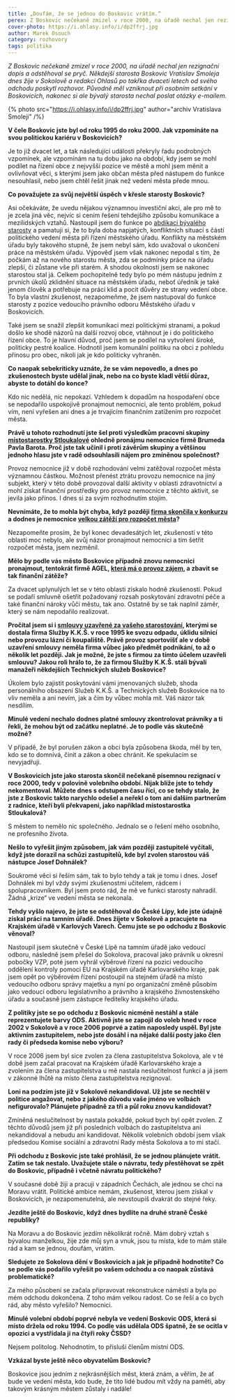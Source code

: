 ```yaml
---
title: „Doufám, že se jednou do Boskovic vrátím.“
perex: Z Boskovic nečekaně zmizel v roce 2000, na úřadě nechal jen rezignační dopis a odstěhoval se pryč. Někdejší starosta Boskovic Vratislav Smoleja dnes žije v Sokolově a redakci Ohlasů po takřka dvaceti letech od svého odchodu poskytl rozhovor.
cover-photo: https://i.ohlasy.info/i/dp2ffrj.jpg
author: Marek Osouch
category: rozhovory
tags: politika
---
```


*Z Boskovic nečekaně zmizel v roce 2000, na úřadě nechal jen rezignační dopis a odstěhoval se pryč. Někdejší starosta Boskovic Vratislav Smoleja dnes žije v Sokolově a redakci Ohlasů po takřka dvaceti letech od svého odchodu poskytl rozhovor. Původně měl vzniknout při osobním setkání v Boskovicích, nakonec si ale bývalý starosta nechal poslat otázky e-mailem.*

{% photo src="https://i.ohlasy.info/i/dp2ffrj.jpg" author="archiv Vratislava Smoleji" /%}

**V čele Boskovic jste byl od roku 1995 do roku 2000. Jak vzpomínáte na svou politickou kariéru v Boskovicích?**

Je to již dvacet let, a tak následující události překryly řadu podrobných vzpomínek, ale vzpomínám na tu dobu jako na období, kdy jsem se mohl podílet na řízení obce z nejvyšší pozice ve městě a mohl jsem měnit a ovlivňovat věci, s kterými jsem jako občan města před nástupem do funkce nesouhlasil, nebo jsem chtěl řešit jinak než vedení města přede mnou.

**Co považujete za svůj největší úspěch v křesle starosty Boskovic?**

Asi očekáváte, že uvedu nějakou významnou investiční akci, ale pro mě to je zcela jiná věc, nejvíc si cením řešení tehdejšího způsobu komunikace a mezilidských vztahů. Nastoupil jsem do funkce po [abdikaci bývalého starosty](https://ohlasy.info/clanky/2019/05/frantisek-slama.html) a pamatuji si, že to byla doba napjatých, konfliktních situací s částí politického vedení města při řízení městského úřadu. Konflikty na městském úřadu byly takového stupně, že jsem nebyl sám, kdo uvažoval o ukončení práce na městském úřadu. Výpověď jsem však nakonec nepodal s tím, že počkám až na nového starostu města, zda se podmínky práce na úřadu zlepší, či zůstane vše při starém. A shodou okolností jsem se nakonec starostou stal já. Celkem pochopitelně tedy bylo po mém nástupu jedním z prvních úkolů zklidnění situace na městském úřadu, neboť úředník je také jenom člověk a potřebuje na práci klid a pocit důvěry ze strany vedení obce. To byla vlastní zkušenost, nezapomeňme, že jsem nastupoval do funkce starosty z pozice vedoucího právního odboru Městského úřadu v Boskovicích.

Také jsem se snažil zlepšit komunikaci mezi politickými stranami, a pokud došlo ke shodě názorů na další rozvoj obce, vtáhnout je i do politického řízení obce. To je hlavní důvod, proč jsem se podílel na vytvoření široké, politicky pestré koalice. Hodnotil jsem komunální politiku na obci z pohledu přínosu pro obec, nikoli jak je kdo politicky vyhraněn.

**Co naopak sebekriticky uznáte, že se vám nepovedlo, a dnes po zkušenostech byste udělal jinak, nebo na co byste kladl větší důraz, abyste to dotáhl do konce?**

Kdo nic nedělá, nic nepokazí. Vzhledem k dopadům na hospodaření obce se nepodařilo uspokojivě pronajmout nemocnici, ale tento problém, pokud vím, není vyřešen ani dnes a je trvajícím finančním zatížením pro rozpočet města.

**Právě u tohoto rozhodnutí jste šel proti výsledkům pracovní skupiny [místostarostky Stloukalové](https://ohlasy.info/clanky/2019/04/jarmila-stloukalova.html) ohledně pronájmu nemocnice firmě Brumeda Pavla Barota. Proč jste tak učinil i proti závěrům skupiny a většinou jednoho hlasu jste v radě odsouhlasili nájem pro zmíněnou společnost?**

Provoz nemocnice již v době rozhodování velmi zatěžoval rozpočet města významnou částkou. Možnost přenést ztrátu provozu nemocnice na jiný subjekt, který v této době provozoval další aktivity v oblasti zdravotnictví a mohl získat finanční prostředky pro provoz nemocnice z těchto aktivit, se jevila jako přínos. I dnes si za svým rozhodnutím stojím.

**Nevnímáte, že to mohla být chyba, když později [firma skončila v konkurzu](https://ohlasy.info/clanky/2018/05/vznik-nemocnice.html) a dodnes je nemocnice [velkou zátěží pro rozpočet města](https://ohlasy.info/clanky/2016/03/hospodareni-nemocnice.html)?**

Nezapomeňte prosím, že byl konec devadesátých let, zkušeností v této oblasti moc nebylo, ale svůj názor pronajmout nemocnici a tím šetřit rozpočet města, jsem nezměnil.

**Mělo by podle vás město Boskovice případně znovu nemocnici pronajmout, tentokrát firmě AGEL, [která má o provoz zájem](https://ohlasy.info/clanky/2017/12/nemocnice-agel.html), a zbavit se tak finanční zátěže?**

Za dvacet uplynulých let se v této oblasti získalo hodně zkušeností. Pokud se podaří smluvně ošetřit požadovaný rozsah poskytování zdravotní péče a také finanční nároky vůči městu, tak ano. Ostatně by se tak naplnil záměr, který se nám nepodařilo realizovat.

**Pročítal jsem si i [smlouvy uzavřené za vašeho starostování](https://ohlasy.info/clanky/2018/12/smlouvy-odpad.html), kterými se dostala firma Služby K.K.Š. v roce 1995 ke svozu odpadu, úklidu silnicí nebo provozu lázní či koupaliště. Právě provoz sportovišť ale v době uzavření smlouvy neměla firma vůbec jako předmět podnikání, to až o několik let později. Jak je možné, že jste s firmou za tímto účelem uzavřeli smlouvu? Jakou roli hrálo to, že za firmou Služby K.K.Š. stáli bývalí manažeři někdejších Technických služeb Boskovice?**

Úkolem bylo zajistit poskytování vámi jmenovaných služeb, shoda personálního obsazení Služeb K.K.Š. a Technických služeb Boskovice na to vliv neměla a ani nevím, jak a čím by vůbec mohla mít. Váš názor tak nesdílím. 

**Minulé vedení nechalo dodnes platné smlouvy zkontrolovat právníky a ti řekli, že mohou být od začátku neplatné. Je to podle vás skutečně možné?**

V případě, že byl porušen zákon a obci byla způsobena škoda, měl by ten, kdo se to domnívá, činit a zákon a obec chránit. Ke spekulacím se nevyjadřuji.

**V Boskovicích jste jako starosta skončil nečekaně písemnou rezignací v roce 2000, tedy v polovině volebního období. Nijak blíže jste to tehdy nekomentoval. Můžete dnes s odstupem času říci, co se tehdy stalo, že jste z Boskovic takto narychlo odešel a neřekl o tom ani dalším partnerům z radnice, kteří byli překvapeni, jako například místostarostka Stloukalová?**

S městem to nemělo nic společného. Jednalo se o řešení mého osobního, ne profesního života.

**Nešlo to vyřešit jiným způsobem, jak vám později zastupitelé vyčítali, když jste dorazil na schůzi zastupitelů, kde byl zvolen starostou váš nástupce Josef Dohnálek?**

Soukromé věci si řeším sám, tak to bylo tehdy a tak je tomu i dnes. Josef Dohnálek mi byl vždy svými zkušenostmi učitelem, rádcem i spolupracovníkem. Byl jsem proto rád, že mě ve funkci starosty nahradil. Žádná „krize“ ve vedení města se nekonala.

**Tehdy vyšlo najevo, že jste se odstěhoval do České Lípy, kde jste údajně získal práci na tamním úřadě. Dnes žijete v Sokolově a pracujete na Krajském úřadě v Karlových Varech. Čemu jste se po odchodu z Boskovic věnoval?**

Nastoupil jsem skutečně v České Lípě na tamním úřadě jako vedoucí odboru, následně jsem přešel do Sokolova, pracoval jako právník u okresní pobočky VZP, poté jsem vyhrál výběrové řízení na pozici vedoucího oddělení kontroly pomoci EU na Krajském úřadě Karlovarského kraje, pak jsem opět po výběrovém řízení postoupil na stejném úřadě na místo vedoucího odboru správy majetku a nyní po organizační změně působím jako vedoucí odboru legislativního a právního a krajského živnostenského úřadu a současně jsem zástupce ředitelky krajského úřadu.

**Z politiky jste se po odchodu z Boskovic nicméně nestáhl a stále reprezentujete barvy ODS. Aktivně jste se zapojil do voleb hned v roce 2002 v Sokolově a v roce 2006 poprvé a zatím naposledy uspěl. Byl jste aktivním zastupitelem, nebo jste dosáhl i na nějaké další posty jako člen rady či předseda komise nebo výboru?**

V roce 2006 jsem byl sice zvolen za člena zastupitelstva Sokolova, ale v té době jsem začal pracovat na Krajském úřadě Karlovarského kraje a zvolením za člena zastupitelstva u mě nastala neslučitelnost funkcí a já jsem v zákonné lhůtě na místo člena zastupitelstva rezignoval.

**Loni na podzim jste již v Sokolově nekandidoval. Už jste se nechtěl v politice angažovat, nebo z jakého důvodu vaše jméno ve volbách nefigurovalo? Plánujete případně za tři a půl roku znovu kandidovat?**

Zmíněná neslučitelnost by nastala pokaždé, pokud bych byl opět zvolen. Z těchto důvodů jsem již při posledních volbách do zastupitelstva ani nekandidoval a nebudu ani kandidovat. Několik volebních období jsem však předsedou Komise sociální a zdravotní Rady města Sokolova a to mi stačí.

**Při odchodu z Boskovic jste také prohlásil, že se jednou plánujete vrátit. Zatím se tak nestalo. Uvažujete stále o návratu, tedy přestěhovat se zpět do Boskovic, případně i včetně návratu politického?**

V současné době žiji a pracuji v západních Čechách, ale jednou se chci na Moravu vrátit. Politické ambice nemám, zkušenost, kterou jsem získal v Boskovicích, je nezapomenutelná, ale nevstoupíš dvakrát do stejné řeky.

**Jezdíte ještě do Boskovic, když dnes bydlíte na druhé straně České republiky?**

Na Moravu a do Boskovic jezdím několikrát ročně. Mám dobrý vztah s bývalou manželkou, žije zde můj syn a vnuk, jsou tu místa, kde to mám stále rád a kam se jednou, doufám, vrátím.

**Sledujete ze Sokolova dění v Boskovicích a jak je případně hodnotíte? Co se podle vás podařilo vyřešit po vašem odchodu a co naopak zůstává problematické?**

Za mého působení se začala připravovat rekonstrukce náměstí a byla po mém odchodu dokončena. Z toho mám velkou radost. Co se řeší a co bych rád, aby město vyřešilo? Nemocnici.

**Minulé volební období poprvé nebyla ve vedení Boskovic ODS, která si místo držela od roku 1994. Co podle vás udělala ODS špatně, že se ocitla v opozici a vystřídala ji na čtyři roky ČSSD?**

Nejsem politolog. Nehodnotím, to přísluší členům místní ODS.

**Vzkázal byste ještě něco obyvatelům Boskovic?**

Boskovice jsou jedním z nejkrásnějších měst, která znám, a věřím, že ať bude ve vedení města, kdo bude, že tito lidé budou mít vždy na paměti, aby takovým krásným městem zůstaly i nadále!
